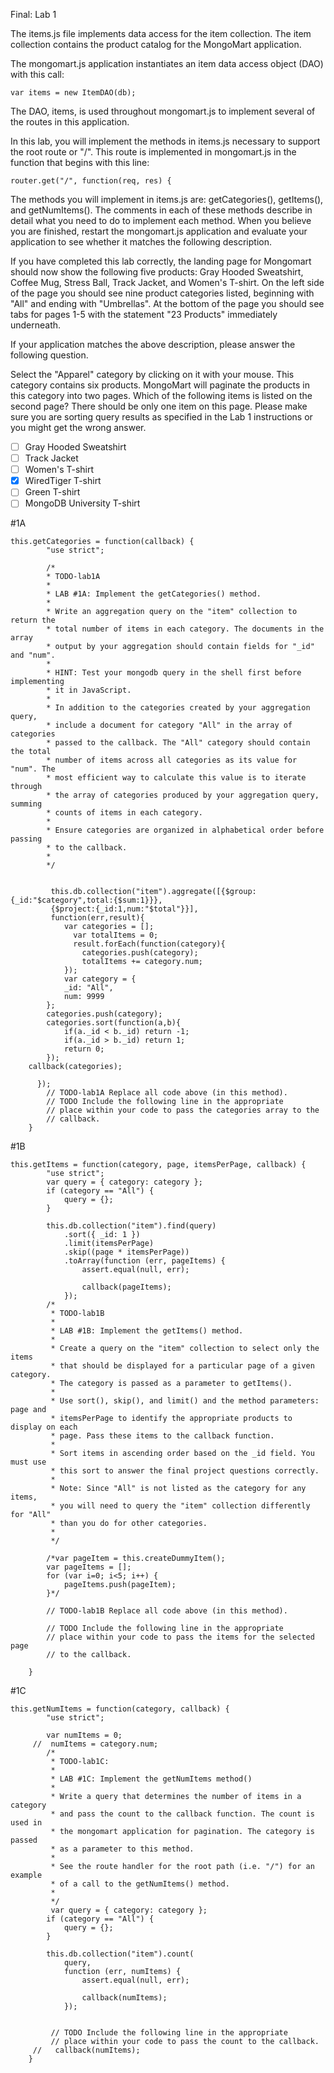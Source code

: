 Final: Lab 1

The items.js file implements data access for the item collection. The item collection contains the product catalog for the MongoMart application.

The mongomart.js application instantiates an item data access object (DAO) with this call:
```
var items = new ItemDAO(db);
```
The DAO, items, is used throughout mongomart.js to implement several of the routes in this application.

In this lab, you will implement the methods in items.js necessary to support the root route or "/". This route is implemented in mongomart.js in the function that begins with this line:
```
router.get("/", function(req, res) {
```
The methods you will implement in items.js are: getCategories(), getItems(), and getNumItems(). The comments in each of these methods describe in detail what you need to do to implement each method. When you believe you are finished, restart the mongomart.js application and evaluate your application to see whether it matches the following description.

If you have completed this lab correctly, the landing page for Mongomart should now show the following five products: Gray Hooded Sweatshirt, Coffee Mug, Stress Ball, Track Jacket, and Women's T-shirt. On the left side of the page you should see nine product categories listed, beginning with "All" and ending with "Umbrellas". At the bottom of the page you should see tabs for pages 1-5 with the statement "23 Products" immediately underneath.

If your application matches the above description, please answer the following question.

Select the "Apparel" category by clicking on it with your mouse. This category contains six products. MongoMart will paginate the products in this category into two pages. Which of the following items is listed on the second page? There should be only one item on this page. Please make sure you are sorting query results as specified in the Lab 1 instructions or you might get the wrong answer.

- [ ] Gray Hooded Sweatshirt
- [ ] Track Jacket
- [ ] Women's T-shirt
- [X] WiredTiger T-shirt
- [ ] Green T-shirt
- [ ] MongoDB University T-shirt

#1A
```
this.getCategories = function(callback) {
        "use strict";
         
        /*
        * TODO-lab1A
        *
        * LAB #1A: Implement the getCategories() method.
        *
        * Write an aggregation query on the "item" collection to return the
        * total number of items in each category. The documents in the array
        * output by your aggregation should contain fields for "_id" and "num".
        *
        * HINT: Test your mongodb query in the shell first before implementing
        * it in JavaScript.
        *
        * In addition to the categories created by your aggregation query,
        * include a document for category "All" in the array of categories
        * passed to the callback. The "All" category should contain the total
        * number of items across all categories as its value for "num". The
        * most efficient way to calculate this value is to iterate through
        * the array of categories produced by your aggregation query, summing
        * counts of items in each category.
        *
        * Ensure categories are organized in alphabetical order before passing
        * to the callback.
        *
        */
        
        
         this.db.collection("item").aggregate([{$group:{_id:"$category",total:{$sum:1}}},
         {$project:{_id:1,num:"$total"}}],
         function(err,result){
          	var categories = [];
         	  var totalItems = 0;
         	  result.forEach(function(category){
         		categories.push(category);
         		totalItems += category.num;
         	});
         	var category = {
            _id: "All",
            num: 9999
        };
        categories.push(category);
        categories.sort(function(a,b){
        	if(a._id < b._id) return -1;
        	if(a._id > b._id) return 1;
        	return 0;
        });
    callback(categories);

      });
        // TODO-lab1A Replace all code above (in this method).
        // TODO Include the following line in the appropriate
        // place within your code to pass the categories array to the
        // callback.
    }
```
#1B
```
this.getItems = function(category, page, itemsPerPage, callback) {
        "use strict";
        var query = { category: category };
        if (category == "All") {
            query = {};
        }

        this.db.collection("item").find(query)
            .sort({ _id: 1 })
            .limit(itemsPerPage)
            .skip((page * itemsPerPage))
            .toArray(function (err, pageItems) {
                assert.equal(null, err);

                callback(pageItems);
            });
        /*
         * TODO-lab1B
         *
         * LAB #1B: Implement the getItems() method.
         *
         * Create a query on the "item" collection to select only the items
         * that should be displayed for a particular page of a given category.
         * The category is passed as a parameter to getItems().
         *
         * Use sort(), skip(), and limit() and the method parameters: page and
         * itemsPerPage to identify the appropriate products to display on each
         * page. Pass these items to the callback function.
         *
         * Sort items in ascending order based on the _id field. You must use
         * this sort to answer the final project questions correctly.
         *
         * Note: Since "All" is not listed as the category for any items,
         * you will need to query the "item" collection differently for "All"
         * than you do for other categories.
         *
         */

        /*var pageItem = this.createDummyItem();
        var pageItems = [];
        for (var i=0; i<5; i++) {
            pageItems.push(pageItem);
        }*/

        // TODO-lab1B Replace all code above (in this method).

        // TODO Include the following line in the appropriate
        // place within your code to pass the items for the selected page
        // to the callback.
       
    }
```
#1C
```
this.getNumItems = function(category, callback) {
        "use strict";

        var numItems = 0;
     //  numItems = category.num;
        /*
         * TODO-lab1C:
         *
         * LAB #1C: Implement the getNumItems method()
         *
         * Write a query that determines the number of items in a category
         * and pass the count to the callback function. The count is used in
         * the mongomart application for pagination. The category is passed
         * as a parameter to this method.
         *
         * See the route handler for the root path (i.e. "/") for an example
         * of a call to the getNumItems() method.
         *
         */
         var query = { category: category };
        if (category == "All") {
            query = {};
        }

        this.db.collection("item").count(
            query,
            function (err, numItems) {
                assert.equal(null, err);

                callback(numItems);
            });


         // TODO Include the following line in the appropriate
         // place within your code to pass the count to the callback.
     //   callback(numItems);
    }
```    
